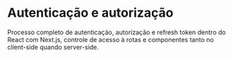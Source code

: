 # Autenticação e autorização

Processo completo de autenticação, autorização e refresh token dentro do React com Next.js, controle de acesso à rotas e componentes tanto no client-side quando server-side.
